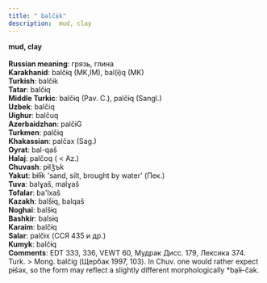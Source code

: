 ```yaml
---
title: " balčɨk"
description:  mud, clay
---
```

<strong> mud, clay</strong><br><br>
<strong>Russian meaning</strong>:  грязь, глина<br>
<strong>Karakhanid</strong>:  balčɨq (MK,IM), bal(ɨ)q (MK)<br>
<strong>Turkish</strong>:  balčɨk<br>
<strong>Tatar</strong>:  balčɨq<br>
<strong>Middle Turkic</strong>:  balčɨq (Pav. C.), palčɨq (Sangl.)<br>
<strong>Uzbek</strong>:  balčiq<br>
<strong>Uighur</strong>:  balčuq<br>
<strong>Azerbaidzhan</strong>:  palčɨG<br>
<strong>Turkmen</strong>:  palčɨq<br>
<strong>Khakassian</strong>:  palčax (Sag.)<br>
<strong>Oyrat</strong>:  bal-qaš<br>
<strong>Halaj</strong>:  palčoq ( < Az.)<br>
<strong>Chuvash</strong>:  pɨlǯъk<br>
<strong>Yakut</strong>:  bɨlɨ̄k 'sand, silt, brought by water' (Пек.)<br>
<strong>Tuva</strong>:  balɣaš, malɣaš<br>
<strong>Tofalar</strong>:  ba'lxaš<br>
<strong>Kazakh</strong>:  balšɨq, balqaš<br>
<strong>Noghai</strong>:  balšɨq<br>
<strong>Bashkir</strong>:  balsɨq<br>
<strong>Karaim</strong>:  balčɨq<br>
<strong>Salar</strong>:  palčɨx (ССЯ 435 и др.)<br>
<strong>Kumyk</strong>:  balčɨq<br>
<strong>Comments</strong>:  EDT 333, 336, VEWT 60, Мудрак Дисс. 179, Лексика 374. Turk. > Mong. balčig (Щербак 1997, 103). In Chuv. one would rather expect pɨśǝx, so the form may reflect a slightly different morphologically *bạlɨ-čak.<br>


